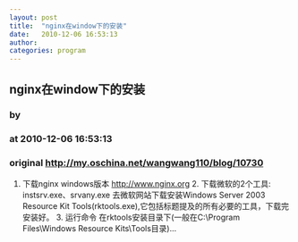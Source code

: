```yaml
---
layout: post
title:  "nginx在window下的安装"
date:   2010-12-06 16:53:13
author: 
categories: program
---
```


## nginx在window下的安装
### by 
### at 2010-12-06 16:53:13
### original <http://my.oschina.net/wangwang110/blog/10730>

1. 下载nginx windows版本 http://www.nginx.org 2. 下载微软的2个工具: instsrv.exe、srvany.exe 去微软网站下载安装Windows Server 2003 Resource Kit Tools(rktools.exe),它包括标题提及的所有必要的工具，下载完安装好。 3. 运行命令 在rktools安装目录下(一般在C:\Program Files\Windows Resource Kits\Tools目录)...
